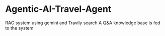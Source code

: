 # Agentic-AI-Travel-Agent
RAG system using gemini and Travily search
A Q&A knowledge base is fed to the system
